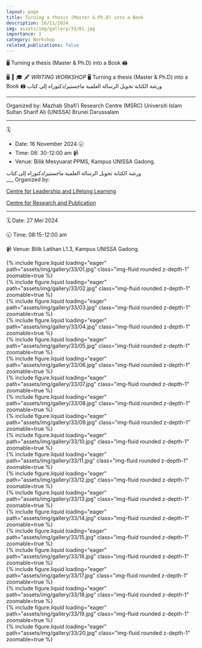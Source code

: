 ```yaml
---
layout: page
title: Turning a thesis (Master & Ph.D) into a Book
description: 16/11/2024
img: assets/img/gallery/33/01.jpg
importance: 1
category: Workshop
related_publications: false
---
```


<p class="distill-post-title">🖥️ Turning a thesis (Master & Ph.D) into a Book 🖨️</p>

🖥️ 📘 🎓 🖋️
_WRITING WORKSHOP_
🖥️ Turning a thesis (Master & Ph.D) into a Book 🖨️
ورشة الكتابة
تحويل الرسالة العلمية ماجستير/دكتوراه إلى كتاب

---

Organized by:
Mazhab Shafi’i Research Centre (MSRC)
Universiti Islam Sultan Sharif Ali (UNISSA)
Brunei Darussalam

---

🗓️

- Date: 16 November 2024
  🕣
- Time: 08: 30-12:00 am
  📹
- Venue: Bilik Mesyuarat PPMS, Kampus UNISSA Gadong.

<div class="rtl">
ورشة الكتابة
تحويل الرسالة العلمية ماجستير/دكتوراه إلى كتاب
</div>
___
Organized by:

[Centre for Leadership and Lifelong Learning](https://unissa.edu.bn/academic/centre-for-leadership-and-lifelong-learning/programmes/public-training-course/)

[Centre for Research and Publication](https://unissa.edu.bn/offices/centre-of-research-and-publication/)

---

🗓️
Date: 27 Mei 2024

🕣
Time: 08:15-12:00 am

📹
Venue: Bilik Latihan L1.3, Kampus UNISSA Gadong.

<div class="row mt-3">
    <div class="col-sm mt-3 mt-md-0">
        {% include figure.liquid loading="eager" path="assets/img/gallery/33/01.jpg" class="img-fluid rounded z-depth-1" zoomable=true %}
    </div>
    <div class="col-sm mt-3 mt-md-0">
        {% include figure.liquid loading="eager" path="assets/img/gallery/33/02.jpg" class="img-fluid rounded z-depth-1" zoomable=true %}
    </div>
    <div class="col-sm mt-3 mt-md-0">
        {% include figure.liquid loading="eager" path="assets/img/gallery/33/03.jpg" class="img-fluid rounded z-depth-1" zoomable=true %}
    </div>
</div>
<div class="row mt-3">
    <div class="col-sm mt-3 mt-md-0">
        {% include figure.liquid loading="eager" path="assets/img/gallery/33/04.jpg" class="img-fluid rounded z-depth-1" zoomable=true %}
    </div>
    <div class="col-sm mt-3 mt-md-0">
        {% include figure.liquid loading="eager" path="assets/img/gallery/33/05.jpg" class="img-fluid rounded z-depth-1" zoomable=true %}
    </div>
    
</div>
<div class="row mt-3">
    <div class="col-sm mt-3 mt-md-0">
        {% include figure.liquid loading="eager" path="assets/img/gallery/33/06.jpg" class="img-fluid rounded z-depth-1" zoomable=true %}
    </div>
    <div class="col-sm mt-3 mt-md-0">
        {% include figure.liquid loading="eager" path="assets/img/gallery/33/07.jpg" class="img-fluid rounded z-depth-1" zoomable=true %}
    </div>
</div>
<div class="row mt-3">
    <div class="col-sm mt-3 mt-md-0">
        {% include figure.liquid loading="eager" path="assets/img/gallery/33/08.jpg" class="img-fluid rounded z-depth-1" zoomable=true %}
    </div>
    <div class="col-sm mt-3 mt-md-0">
        {% include figure.liquid loading="eager" path="assets/img/gallery/33/09.jpg" class="img-fluid rounded z-depth-1" zoomable=true %}
    </div>
</div>
<div class="row mt-3">
    <div class="col-sm mt-3 mt-md-0">
        {% include figure.liquid loading="eager" path="assets/img/gallery/33/10.jpg" class="img-fluid rounded z-depth-1" zoomable=true %}
    </div>
    <div class="col-sm mt-3 mt-md-0">
        {% include figure.liquid loading="eager" path="assets/img/gallery/33/11.jpg" class="img-fluid rounded z-depth-1" zoomable=true %}
    </div>
    <div class="col-sm mt-3 mt-md-0">
        {% include figure.liquid loading="eager" path="assets/img/gallery/33/12.jpg" class="img-fluid rounded z-depth-1" zoomable=true %}
    </div>
</div>
<div class="row mt-3">
    <div class="col-sm mt-3 mt-md-0">
        {% include figure.liquid loading="eager" path="assets/img/gallery/33/13.jpg" class="img-fluid rounded z-depth-1" zoomable=true %}
    </div>
    <div class="col-sm mt-3 mt-md-0">
        {% include figure.liquid loading="eager" path="assets/img/gallery/33/14.jpg" class="img-fluid rounded z-depth-1" zoomable=true %}
    </div>
</div>
<div class="row mt-3">
    <div class="col-sm mt-3 mt-md-0">
        {% include figure.liquid loading="eager" path="assets/img/gallery/33/15.jpg" class="img-fluid rounded z-depth-1" zoomable=true %}
    </div>
    <div class="col-sm mt-3 mt-md-0">
        {% include figure.liquid loading="eager" path="assets/img/gallery/33/16.jpg" class="img-fluid rounded z-depth-1" zoomable=true %}
    </div>
</div>
<div class="row mt-3">
    <div class="col-sm mt-3 mt-md-0">
        {% include figure.liquid loading="eager" path="assets/img/gallery/33/17.jpg" class="img-fluid rounded z-depth-1" zoomable=true %}
    </div>
    <div class="col-sm mt-3 mt-md-0">
        {% include figure.liquid loading="eager" path="assets/img/gallery/33/18.jpg" class="img-fluid rounded z-depth-1" zoomable=true %}
    </div>
</div>
<div class="row mt-3">
    <div class="col-sm mt-3 mt-md-0">
        {% include figure.liquid loading="eager" path="assets/img/gallery/33/19.jpg" class="img-fluid rounded z-depth-1" zoomable=true %}
    </div>
    <div class="col-sm mt-3 mt-md-0">
        {% include figure.liquid loading="eager" path="assets/img/gallery/33/20.jpg" class="img-fluid rounded z-depth-1" zoomable=true %}
    </div>
</div>
